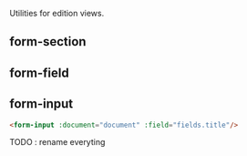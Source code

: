 Utilities for edition views.

## form-section

## form-field

## form-input

```HTML
<form-input :document="document" :field="fields.title"/>
```

TODO : rename everyting
